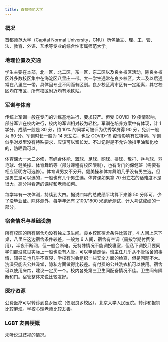 ```yaml
---
title: 首都师范大学
---
```


### 概况

[首都师范大学](https://www.cnu.edu.cn)（Capital Normal University，CNU）所包括文、理、工、管、法、教育、外语、艺术等专业的综合性市属师范大学。

### 地理位置及交通

学生主要在本部，北一区，北二区，东一区，东二区以及良乡校区活动，除良乡校区外多数校区集中在海淀区八里庄一带。大一学生通常在良乡校区，大二及以后通常在八里庄一带，具体因专业不同而有区别。良乡校区离市区有一定距离，其它校区均在市区，所有校区附近均有地铁站。

### 军训与体育

传统上军训一般在专门的训练基地进行，要求较严。但受 COVID-19 疫情影响，部分军训在校内进行，校内的军训相对较为轻松。军训在培养方案中有体现，计 1 学分，成绩一般是 80 分，约 10% 的同学可被评为优秀学员得 90 分，免训一般为 60 分。军训时长一般为 14 天左右，也受 COVID-19 疫情影响有过特例。军训似乎对发型没有特殊要求，应该可以留长发。不过记得是不允许涂指甲油和化妆的，防晒霜可以。

体育课大一大二必修，有综合体能、篮球、足球、网球、排球、散打、乒乓球、羽毛球、健美操、体育舞蹈等（部分课程有校区限制），也有专门的保健班（需要有相应证明方可选修）。体育课男女不分开。健美操和体育舞蹈几乎没有男生选，但是男生是可以选的，一般也有几个男生选。体育课如果拿 70 分左右的话难度不是很大，高分得看选的课程和老师如何。

每学年有一次体测，持续到大四。据说四年的总成绩平均算下来够 50 分即可，少了没毕业证。除体测外，每学年还有 2100/1800 米跑步测试，计入考试成绩的一部分。

### 宿舍情况与基础设施

所有校区的所有宿舍均没有独立卫生间。良乡校区宿舍条件比较好，4 人间上床下桌，八里庄这边宿舍条件较差，一般为 6 人间，宿舍有空调（需按学期付费使用），半夜不断网，但一般会断电。无特殊情况不能调换寝室，但私下调换只要同学们都没意见实际上一般也没有人管，可以申请走读。班主任几乎从不管宿舍的事情，辅导员也几乎不查寝，学校有时会组织一些安全方面的检查，但是问题不大。洗澡只能去公共澡堂，隐私方面做得比较差。有付费的公共洗衣机可以使用。宿舍可以使用床帘，建议一定买一个。校内各处第三卫生间配备情况不佳。卫生间有隔断和门。宿管整体来说比较友好。

### 医疗资源

公费医疗可以转诊到良乡医院（仅限良乡校区），北京大学人民医院。转诊和报销比较麻烦。学校心理老师比较友善。

### LGBT 友善梗概

未听说过歧视的情况。
